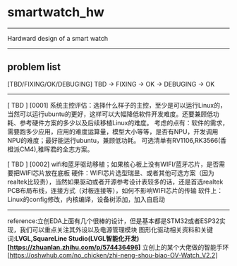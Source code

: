 # smartwatch_hw
************************************
Hardward design of a smart watch
************************************
## problem list
[TBD/FIXING/OK/DEBUGING]
TBD -> FIXING -> OK -> DEBUGING -> OK
************************************
[ TBD ]  [0001]     系统主控评估：选择什么样子的主控，至少是可以运行Linux的，当然可以运行ubuntu的更好，这样可以大幅降低软件开发难度。还要兼顾低功耗、参考硬件方案的多少以及后续移植Linux的难度。
                    考虑的点有：软件的需求，需要跑多少应用，应用的难度运算量，模型大小等等，是否有NPU，开发调用NPU的难度；最好能运行ubuntu，兼顾低功耗。
                    可选清单有RV1106,RK3566(香橙派CM4),稚晖君的全志方案。

[ TBD ]  [0002]     wifi和蓝牙驱动移植；如果核心板上没有WIFI/蓝牙芯片，是否需要把WIFI芯片放在底板
                    硬件：WIFI芯片选型瑞昱、或者其他可选方案（因为realtek比较贵），当然如果驱动或者开源参考设计表较多的话，还是首选realtek
                         PCB布局布线，连接方式（对板连接等），如何不影响WIFI芯片的传输
                    软件上：Linux的config修改，内核编译，设备树添加，加入自启动
                    
************************************
reference:立创EDA上面有几个很棒的设计，但是基本都是STM32或者ESP32实现，我们可以重点关注其外设以及电源管理模块
图形化驱动相关资料和关键词:**LVGL,SquareLine Studio(LVGL智能化开发)[https://zhuanlan.zhihu.com/p/574436496]**
立创上的某个大佬做的智能手环[https://oshwhub.com/no_chicken/zhi-neng-shou-biao-OV-Watch_V2.2]


